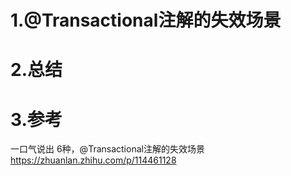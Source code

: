 # 1.@Transactional注解的失效场景

# 2.总结



# 3.参考
一口气说出 6种，@Transactional注解的失效场景
https://zhuanlan.zhihu.com/p/114461128
